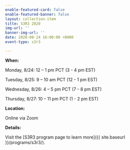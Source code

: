 ```yaml
---
enable-featured-card: false
enable-featured-banner: false
layout: collection-item
title: S3R3 2020
img-url: ''
banner-img-url: ''
date: 2020-08-24 16:00:00 +0000
event-type: s3r3

---
```

**When:**

Monday, 8/24: 12 – 1 pm PCT (3 - 4 pm EST)

Tuesday, 8/25: 9 – 10 am PCT (12 - 1 pm EST)

Wednesday, 8/26: 4 – 5 pm PCT (7 - 8 pm EST)

Thursday, 8/27: 10 – 11 pm PCT (1 - 2 pm EST)

**Location:**

Online via Zoom

**Details:**

Visit the [S3R3 program page to learn more]({{ site.baseurl }}/programs/s3r3/).